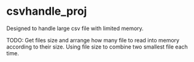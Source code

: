 # csvhandle_proj
Designed to handle large csv file with limited memory.

TODO:
Get files size and arrange how many file to read into memory according to their size. 
Using file size to combine two smallest file each time.
